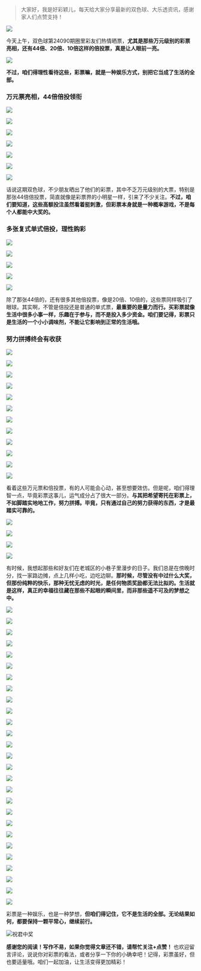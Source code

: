 > 大家好，我是好彩颖儿，每天给大家分享最新的双色球、大乐透资讯，感谢家人们点赞支持！

![](https://cdn.jsdelivr.net/gh/wangwenjie1314/PicCDN/2024-7-11/1720660897499-image.png)

今天上午，双色球第24090期圈里彩友们热情晒票，**尤其是那些万元级别的彩票亮相，还有44倍、20倍、10倍这样的倍投票，真是让人眼前一亮。**

![](https://cdn.jsdelivr.net/gh/wangwenjie1314/PicCDN/2024-8-6/1722914196419-image.png)

**不过，咱们得理性看待这些，彩票嘛，就是一种娱乐方式，别把它当成了生活的全部。**

### **万元票亮相，44倍倍投领衔**

![](https://cdn.jsdelivr.net/gh/wangwenjie1314/PicCDN/2024-8-6/1722914306669-image.png)

![](https://cdn.jsdelivr.net/gh/wangwenjie1314/PicCDN/2024-8-6/1722914317449-image.png)

![](https://cdn.jsdelivr.net/gh/wangwenjie1314/PicCDN/2024-8-6/1722914358050-image.png)

![](https://cdn.jsdelivr.net/gh/wangwenjie1314/PicCDN/2024-8-6/1722914450721-image.png)

![](https://cdn.jsdelivr.net/gh/wangwenjie1314/PicCDN/2024-8-6/1722914459239-image.png)

![](https://cdn.jsdelivr.net/gh/wangwenjie1314/PicCDN/2024-8-6/1722914467650-image.png)


![](https://cdn.jsdelivr.net/gh/wangwenjie1314/PicCDN/2024-8-6/1722914510283-image.png)

话说这期双色球，不少朋友晒出了他们的彩票，其中不乏万元级别的大票，特别是那张44倍倍投票，简直就像是彩票界的小明星一样，引来了不少关注。**不过，咱们要知道，这些高额投注虽然看着挺刺激，但彩票本身就是一种概率游戏，不是每个人都能中大奖的。**

### **多张复式单式倍投，理性购彩**

![](https://cdn.jsdelivr.net/gh/wangwenjie1314/PicCDN/2024-8-6/1722914570429-image.png)

![](https://cdn.jsdelivr.net/gh/wangwenjie1314/PicCDN/2024-8-6/1722914580239-image.png)

![](https://cdn.jsdelivr.net/gh/wangwenjie1314/PicCDN/2024-8-6/1722914590267-image.png)


![](https://cdn.jsdelivr.net/gh/wangwenjie1314/PicCDN/2024-8-6/1722914608752-image.png)

![](https://cdn.jsdelivr.net/gh/wangwenjie1314/PicCDN/2024-8-6/1722914599539-image.png)

除了那张44倍的，还有很多其他倍投票，像是20倍、10倍的，这些票同样吸引了眼球。其实啊，不管是倍投还是普通的单式票，**最重要的是量力而行。买彩票就像生活中很多小事一样，乐趣在于参与，而不是投入多少资金。咱们要记得，彩票只是生活的一个小小调味剂，不能让它影响到正常的生活哦。**

### **努力拼搏终会有收获**


![](https://cdn.jsdelivr.net/gh/wangwenjie1314/PicCDN/2024-8-6/1722914721564-image.png)

![](https://cdn.jsdelivr.net/gh/wangwenjie1314/PicCDN/2024-8-6/1722914676482-image.png)

![](https://cdn.jsdelivr.net/gh/wangwenjie1314/PicCDN/2024-8-6/1722914669104-image.png)

![](https://cdn.jsdelivr.net/gh/wangwenjie1314/PicCDN/2024-8-6/1722914662105-image.png)

![](https://cdn.jsdelivr.net/gh/wangwenjie1314/PicCDN/2024-8-6/1722914651335-image.png)

![](https://cdn.jsdelivr.net/gh/wangwenjie1314/PicCDN/2024-8-6/1722914644288-image.png)

![](https://cdn.jsdelivr.net/gh/wangwenjie1314/PicCDN/2024-8-6/1722914637600-image.png)

![](https://cdn.jsdelivr.net/gh/wangwenjie1314/PicCDN/2024-8-6/1722914630495-image.png)

![](https://cdn.jsdelivr.net/gh/wangwenjie1314/PicCDN/2024-8-6/1722914619745-image.png)


![](https://cdn.jsdelivr.net/gh/wangwenjie1314/PicCDN/2024-8-6/1722914776953-image.png)

![](https://cdn.jsdelivr.net/gh/wangwenjie1314/PicCDN/2024-8-6/1722914770404-image.png)

![](https://cdn.jsdelivr.net/gh/wangwenjie1314/PicCDN/2024-8-6/1722914763597-image.png)

看着这些万元票和倍投票，有的人可能会心动，甚至想要效仿。但是呢，咱们得理智一点，毕竟彩票这事儿，运气成分占了很大一部分。**与其把希望寄托在彩票上，不如脚踏实地地工作，努力拼搏。毕竟，只有通过自己的努力获得的东西，才是最踏实可靠的。**


![](https://cdn.jsdelivr.net/gh/wangwenjie1314/PicCDN/2024-8-6/1722914823173-image.png)

![](https://cdn.jsdelivr.net/gh/wangwenjie1314/PicCDN/2024-8-6/1722914811897-image.png)

![](https://cdn.jsdelivr.net/gh/wangwenjie1314/PicCDN/2024-8-6/1722914805228-image.png)

![](https://cdn.jsdelivr.net/gh/wangwenjie1314/PicCDN/2024-8-6/1722914791239-image.png)


有时候，我想起那些和好友们在老城区的小巷子里漫步的日子。我们总是在傍晚时分，找一家路边摊，点上几样小吃，边吃边聊。**那时候，尽管没有中过什么大奖，但那份纯粹的快乐，那种无忧无虑的时光，是任何物质奖励都无法比拟的。生活就是这样，真正的幸福往往藏在那些不起眼的瞬间里，而非那些遥不可及的梦想之中。**


![](https://cdn.jsdelivr.net/gh/wangwenjie1314/PicCDN/2024-8-6/1722915062420-image.png)

![](https://cdn.jsdelivr.net/gh/wangwenjie1314/PicCDN/2024-8-6/1722915044150-image.png)

![](https://cdn.jsdelivr.net/gh/wangwenjie1314/PicCDN/2024-8-6/1722915015805-image.png)

![](https://cdn.jsdelivr.net/gh/wangwenjie1314/PicCDN/2024-8-6/1722915005388-image.png)

![](https://cdn.jsdelivr.net/gh/wangwenjie1314/PicCDN/2024-8-6/1722914999182-image.png)

![](https://cdn.jsdelivr.net/gh/wangwenjie1314/PicCDN/2024-8-6/1722914992745-image.png)

![](https://cdn.jsdelivr.net/gh/wangwenjie1314/PicCDN/2024-8-6/1722914976589-image.png)

![](https://cdn.jsdelivr.net/gh/wangwenjie1314/PicCDN/2024-8-6/1722914969531-image.png)

![](https://cdn.jsdelivr.net/gh/wangwenjie1314/PicCDN/2024-8-6/1722914898831-image.png)

![](https://cdn.jsdelivr.net/gh/wangwenjie1314/PicCDN/2024-8-6/1722915026010-image.png)

![](https://cdn.jsdelivr.net/gh/wangwenjie1314/PicCDN/2024-8-6/1722915099989-image.png)


![](https://cdn.jsdelivr.net/gh/wangwenjie1314/PicCDN/2024-8-6/1722914909972-image.png)

![](https://cdn.jsdelivr.net/gh/wangwenjie1314/PicCDN/2024-8-6/1722914922102-image.png)

![](https://cdn.jsdelivr.net/gh/wangwenjie1314/PicCDN/2024-8-6/1722914928943-image.png)

![](https://cdn.jsdelivr.net/gh/wangwenjie1314/PicCDN/2024-8-6/1722915223087-image.png)

![](https://cdn.jsdelivr.net/gh/wangwenjie1314/PicCDN/2024-8-6/1722915216479-image.png)

![](https://cdn.jsdelivr.net/gh/wangwenjie1314/PicCDN/2024-8-6/1722915207092-image.png)


![](https://cdn.jsdelivr.net/gh/wangwenjie1314/PicCDN/2024-8-6/1722915284893-image.png)



![](https://cdn.jsdelivr.net/gh/wangwenjie1314/PicCDN/2024-8-6/1722915267975-image.png)

![](https://cdn.jsdelivr.net/gh/wangwenjie1314/PicCDN/2024-8-6/1722914849720-image.png)

![](https://cdn.jsdelivr.net/gh/wangwenjie1314/PicCDN/2024-8-6/1722914841771-image.png)

![](https://cdn.jsdelivr.net/gh/wangwenjie1314/PicCDN/2024-8-6/1722915149197-image.png)

![](https://cdn.jsdelivr.net/gh/wangwenjie1314/PicCDN/2024-8-6/1722915141124-image.png)

![](https://cdn.jsdelivr.net/gh/wangwenjie1314/PicCDN/2024-8-6/1722915167074-image.png)

![](https://cdn.jsdelivr.net/gh/wangwenjie1314/PicCDN/2024-8-6/1722915158073-image.png)

![](https://cdn.jsdelivr.net/gh/wangwenjie1314/PicCDN/2024-8-6/1722915275811-image.png)

![](https://cdn.jsdelivr.net/gh/wangwenjie1314/PicCDN/2024-8-6/1722915293408-image.png)


彩票是一种娱乐，也是一种梦想，**但咱们得记住，它不是生活的全部。无论结果如何，都要保持一颗平常心，继续前行。**

![祝君中奖](https://cdn.jsdelivr.net/gh/wangwenjie1314/PicCDN/2024-7-9/1720495112898-image.png)

**感谢您的阅读！写作不易，如果你觉得文章还不错，请帮忙关注+点赞！** 也欢迎留言评论，说说你对彩票的看法，或者分享一下你的小确幸吧！记得，彩票虽好，但也要适量哦。咱们一起加油，让生活变得更加精彩！

